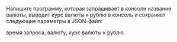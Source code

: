 Напишите программу, которая запрашивает в консоли название валюты, выводит курс валюты к рублю в консоль и сохраняет следующие параметры в JSON-файл:

время запроса,
валюту,
курс валюты к рублю.
